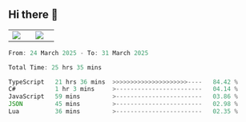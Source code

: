 ## Hi there 👋

<p align="center">
  <table align="center">
  <tr border="none">
  <td width="35%" align="center">
    <img  align="center"  src="http://github-profile-summary-cards.vercel.app/api/cards/stats?username=ricepunk&theme=github_dark" />
  </td>
    
  <td width="65%" align="center">
    <img  align="center"  src="http://github-profile-summary-cards.vercel.app/api/cards/profile-details?username=ricepunk&theme=github_dark" />
  </td>
  </tr>
  </table>
</p>

<!--START_SECTION:waka-->

```typescript
From: 24 March 2025 - To: 31 March 2025

Total Time: 25 hrs 35 mins

TypeScript   21 hrs 36 mins  >>>>>>>>>>>>>>>>>>>>>----   84.42 %
C#           1 hr 3 mins     >------------------------   04.14 %
JavaScript   59 mins         >------------------------   03.86 %
JSON         45 mins         >------------------------   02.98 %
Lua          36 mins         >------------------------   02.35 %
```

<!--END_SECTION:waka-->

